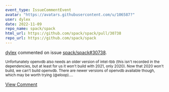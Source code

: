 ```yaml
---
event_type: IssueCommentEvent
avatar: "https://avatars.githubusercontent.com/u/106587?"
user: dylex
date: 2022-11-09
repo_name: spack/spack
html_url: https://github.com/spack/spack/pull/30738
repo_url: https://github.com/spack/spack
---
```


<a href='https://github.com/dylex' target='_blank'>dylex</a> commented on issue <a href='https://github.com/spack/spack/pull/30738' target='_blank'>spack/spack#30738</a>.

<small>Unfortunately openvdb also needs an older version of intel-tbb (this isn't recorded in the dependencies, but at least for us it won't build with 2021, only 2020).  Now that 2020 won't build, we can't build openvdb.  There are newer versions of openvdb available though, which may be worth trying (@eloop)....</small>

<a href='https://github.com/spack/spack/pull/30738' target='_blank'>View Comment</a>